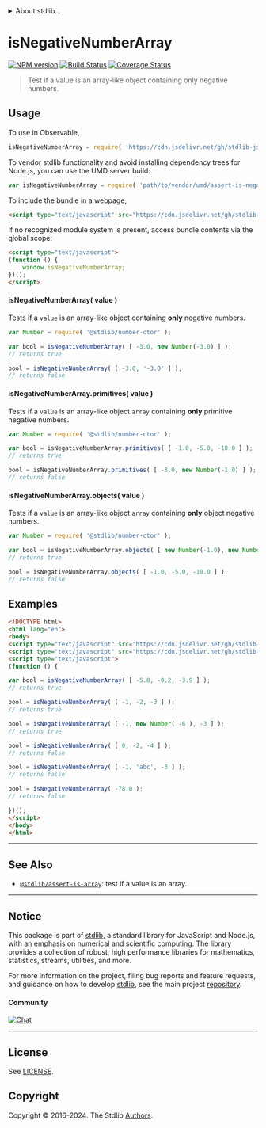 <!--

@license Apache-2.0

Copyright (c) 2018 The Stdlib Authors.

Licensed under the Apache License, Version 2.0 (the "License");
you may not use this file except in compliance with the License.
You may obtain a copy of the License at

   http://www.apache.org/licenses/LICENSE-2.0

Unless required by applicable law or agreed to in writing, software
distributed under the License is distributed on an "AS IS" BASIS,
WITHOUT WARRANTIES OR CONDITIONS OF ANY KIND, either express or implied.
See the License for the specific language governing permissions and
limitations under the License.

-->


<details>
  <summary>
    About stdlib...
  </summary>
  <p>We believe in a future in which the web is a preferred environment for numerical computation. To help realize this future, we've built stdlib. stdlib is a standard library, with an emphasis on numerical and scientific computation, written in JavaScript (and C) for execution in browsers and in Node.js.</p>
  <p>The library is fully decomposable, being architected in such a way that you can swap out and mix and match APIs and functionality to cater to your exact preferences and use cases.</p>
  <p>When you use stdlib, you can be absolutely certain that you are using the most thorough, rigorous, well-written, studied, documented, tested, measured, and high-quality code out there.</p>
  <p>To join us in bringing numerical computing to the web, get started by checking us out on <a href="https://github.com/stdlib-js/stdlib">GitHub</a>, and please consider <a href="https://opencollective.com/stdlib">financially supporting stdlib</a>. We greatly appreciate your continued support!</p>
</details>

# isNegativeNumberArray

[![NPM version][npm-image]][npm-url] [![Build Status][test-image]][test-url] [![Coverage Status][coverage-image]][coverage-url] <!-- [![dependencies][dependencies-image]][dependencies-url] -->

> Test if a value is an array-like object containing only negative numbers.



<section class="usage">

## Usage

To use in Observable,

```javascript
isNegativeNumberArray = require( 'https://cdn.jsdelivr.net/gh/stdlib-js/assert-is-negative-number-array@umd/browser.js' )
```

To vendor stdlib functionality and avoid installing dependency trees for Node.js, you can use the UMD server build:

```javascript
var isNegativeNumberArray = require( 'path/to/vendor/umd/assert-is-negative-number-array/index.js' )
```

To include the bundle in a webpage,

```html
<script type="text/javascript" src="https://cdn.jsdelivr.net/gh/stdlib-js/assert-is-negative-number-array@umd/browser.js"></script>
```

If no recognized module system is present, access bundle contents via the global scope:

```html
<script type="text/javascript">
(function () {
    window.isNegativeNumberArray;
})();
</script>
```

#### isNegativeNumberArray( value )

Tests if a `value` is an array-like object containing **only** negative numbers.

<!-- eslint-disable no-new-wrappers -->

```javascript
var Number = require( '@stdlib/number-ctor' );

var bool = isNegativeNumberArray( [ -3.0, new Number(-3.0) ] );
// returns true

bool = isNegativeNumberArray( [ -3.0, '-3.0' ] );
// returns false
```

#### isNegativeNumberArray.primitives( value )

Tests if a `value` is an array-like object `array` containing **only** primitive negative numbers.

<!-- eslint-disable no-new-wrappers -->

```javascript
var Number = require( '@stdlib/number-ctor' );

var bool = isNegativeNumberArray.primitives( [ -1.0, -5.0, -10.0 ] );
// returns true

bool = isNegativeNumberArray.primitives( [ -3.0, new Number(-1.0) ] );
// returns false
```

#### isNegativeNumberArray.objects( value )

Tests if a `value` is an array-like object `array` containing **only** object negative numbers.

<!-- eslint-disable no-new-wrappers, max-len -->

```javascript
var Number = require( '@stdlib/number-ctor' );

var bool = isNegativeNumberArray.objects( [ new Number(-1.0), new Number(-1.0) ] );
// returns true

bool = isNegativeNumberArray.objects( [ -1.0, -5.0, -10.0 ] );
// returns false
```

</section>

<!-- /.usage -->

<section class="examples">

## Examples

<!-- eslint-disable no-new-wrappers -->

<!-- eslint no-undef: "error" -->

```html
<!DOCTYPE html>
<html lang="en">
<body>
<script type="text/javascript" src="https://cdn.jsdelivr.net/gh/stdlib-js/number-ctor@umd/browser.js"></script>
<script type="text/javascript" src="https://cdn.jsdelivr.net/gh/stdlib-js/assert-is-negative-number-array@umd/browser.js"></script>
<script type="text/javascript">
(function () {

var bool = isNegativeNumberArray( [ -5.0, -0.2, -3.9 ] );
// returns true

bool = isNegativeNumberArray( [ -1, -2, -3 ] );
// returns true

bool = isNegativeNumberArray( [ -1, new Number( -6 ), -3 ] );
// returns true

bool = isNegativeNumberArray( [ 0, -2, -4 ] );
// returns false

bool = isNegativeNumberArray( [ -1, 'abc', -3 ] );
// returns false

bool = isNegativeNumberArray( -78.0 );
// returns false

})();
</script>
</body>
</html>
```

</section>

<!-- /.examples -->

<!-- Section for related `stdlib` packages. Do not manually edit this section, as it is automatically populated. -->

<section class="related">

* * *

## See Also

-   <span class="package-name">[`@stdlib/assert-is-array`][@stdlib/assert/is-array]</span><span class="delimiter">: </span><span class="description">test if a value is an array.</span>

</section>

<!-- /.related -->

<!-- Section for all links. Make sure to keep an empty line after the `section` element and another before the `/section` close. -->


<section class="main-repo" >

* * *

## Notice

This package is part of [stdlib][stdlib], a standard library for JavaScript and Node.js, with an emphasis on numerical and scientific computing. The library provides a collection of robust, high performance libraries for mathematics, statistics, streams, utilities, and more.

For more information on the project, filing bug reports and feature requests, and guidance on how to develop [stdlib][stdlib], see the main project [repository][stdlib].

#### Community

[![Chat][chat-image]][chat-url]

---

## License

See [LICENSE][stdlib-license].


## Copyright

Copyright &copy; 2016-2024. The Stdlib [Authors][stdlib-authors].

</section>

<!-- /.stdlib -->

<!-- Section for all links. Make sure to keep an empty line after the `section` element and another before the `/section` close. -->

<section class="links">

[npm-image]: http://img.shields.io/npm/v/@stdlib/assert-is-negative-number-array.svg
[npm-url]: https://npmjs.org/package/@stdlib/assert-is-negative-number-array

[test-image]: https://github.com/stdlib-js/assert-is-negative-number-array/actions/workflows/test.yml/badge.svg?branch=main
[test-url]: https://github.com/stdlib-js/assert-is-negative-number-array/actions/workflows/test.yml?query=branch:main

[coverage-image]: https://img.shields.io/codecov/c/github/stdlib-js/assert-is-negative-number-array/main.svg
[coverage-url]: https://codecov.io/github/stdlib-js/assert-is-negative-number-array?branch=main

<!--

[dependencies-image]: https://img.shields.io/david/stdlib-js/assert-is-negative-number-array.svg
[dependencies-url]: https://david-dm.org/stdlib-js/assert-is-negative-number-array/main

-->

[chat-image]: https://img.shields.io/gitter/room/stdlib-js/stdlib.svg
[chat-url]: https://app.gitter.im/#/room/#stdlib-js_stdlib:gitter.im

[stdlib]: https://github.com/stdlib-js/stdlib

[stdlib-authors]: https://github.com/stdlib-js/stdlib/graphs/contributors

[umd]: https://github.com/umdjs/umd
[es-module]: https://developer.mozilla.org/en-US/docs/Web/JavaScript/Guide/Modules

[deno-url]: https://github.com/stdlib-js/assert-is-negative-number-array/tree/deno
[deno-readme]: https://github.com/stdlib-js/assert-is-negative-number-array/blob/deno/README.md
[umd-url]: https://github.com/stdlib-js/assert-is-negative-number-array/tree/umd
[umd-readme]: https://github.com/stdlib-js/assert-is-negative-number-array/blob/umd/README.md
[esm-url]: https://github.com/stdlib-js/assert-is-negative-number-array/tree/esm
[esm-readme]: https://github.com/stdlib-js/assert-is-negative-number-array/blob/esm/README.md
[branches-url]: https://github.com/stdlib-js/assert-is-negative-number-array/blob/main/branches.md

[stdlib-license]: https://raw.githubusercontent.com/stdlib-js/assert-is-negative-number-array/main/LICENSE

<!-- <related-links> -->

[@stdlib/assert/is-array]: https://github.com/stdlib-js/assert-is-array/tree/umd

<!-- </related-links> -->

</section>

<!-- /.links -->
